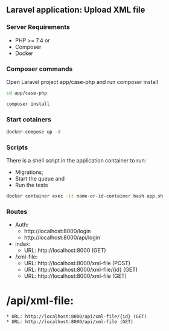 ## Laravel application: Upload XML file

### Server Requirements
* PHP >= 7.4 or
* Composer
* Docker

### Composer commands
Open Laravel project app/case-php and run composer install
```bash
cd app/case-php

composer install
```

### Start cotainers
```bash
docker-compose up -d
```


### Scripts
There is a shell script in the application container to run:
* Migrations;
* Start the queue and
* Run the tests
```bash
docker container exec -it name-or-id-container bash app.sh
```


### Routes
* Auth:
  * http://localhost:8000/login
  * http://localhost:8000/api/login
* index:
  * URL: http://localhost:8000 (GET)
* /xml-file:
  * URL: http://localhost:8000/xml-file (POST)
  * URL: http://localhost:8000/xml-file/{id} (GET)
  * URL: http://localhost:8000/xml-file (GET)
# /api/xml-file:
    * URL: http://localhost:8000/api/xml-file/{id} (GET)
    * URL: http://localhost:8000/api/xml-file (GET)
